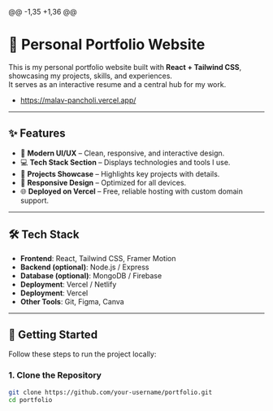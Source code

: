 @@ -1,35 +1,36 @@
# 🚀 Personal Portfolio Website

This is my personal portfolio website built with **React + Tailwind CSS**, showcasing my projects, skills, and experiences.  
It serves as an interactive resume and a central hub for my work.

- https://malav-pancholi.vercel.app/
---

## ✨ Features

- 🎨 **Modern UI/UX** – Clean, responsive, and interactive design.  
- 💻 **Tech Stack Section** – Displays technologies and tools I use.  
- 📂 **Projects Showcase** – Highlights key projects with details.  
- 📱 **Responsive Design** – Optimized for all devices.  
- 🌐 **Deployed on Vercel** – Free, reliable hosting with custom domain support.  

---

## 🛠️ Tech Stack

- **Frontend**: React, Tailwind CSS, Framer Motion  
- **Backend (optional)**: Node.js / Express  
- **Database (optional)**: MongoDB / Firebase  
- **Deployment**: Vercel / Netlify  
- **Deployment**: Vercel
- **Other Tools**: Git, Figma, Canva  

---

## 🚀 Getting Started

Follow these steps to run the project locally:

### 1. Clone the Repository
```bash
git clone https://github.com/your-username/portfolio.git
cd portfolio
